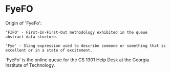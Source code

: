 # FyeFO

Origin of 'FyeFo':

    'FIFO' - First-In-First-Out methodology exhibited in the queue abstract data stucture.
    
    'Fye' - Slang expression used to describe someone or something that is excellent or in a state of excitement.
  



'FyeFo' is the online queue for the CS 1301 Help Desk at the Georgia Institute of Technology.
